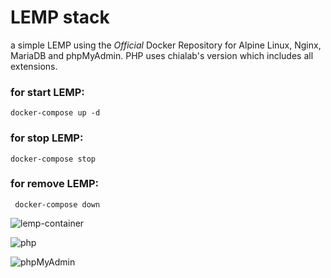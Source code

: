 # LEMP stack
a simple LEMP using the *Official* Docker Repository for Alpine Linux, Nginx, MariaDB and phpMyAdmin. PHP uses chialab's version which includes all extensions.

### for start LEMP: 
``docker-compose up -d``
### for stop LEMP:
``docker-compose stop``
### for remove LEMP:
`` docker-compose down``

![lemp-container](https://github.com/frekans7/docker-compose-lemp/blob/master/LEMP/code/img/LEMP.gif)

![php](https://github.com/serkan7/docker-compose-lemp/blob/master/LEMP/code/img/php.png)

![phpMyAdmin](https://github.com/serkan7/docker-compose-lemp/blob/master/LEMP/code/img/phpMyAdmin.png)
